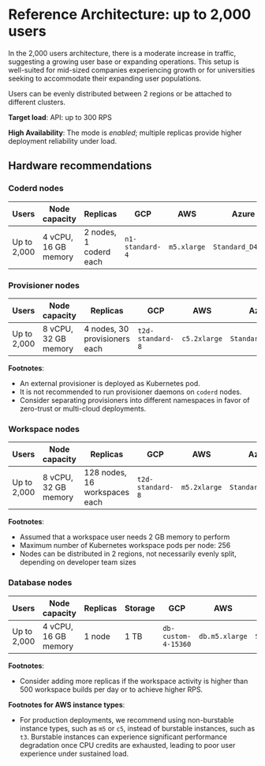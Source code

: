# Reference Architecture: up to 2,000 users

In the 2,000 users architecture, there is a moderate increase in traffic,
suggesting a growing user base or expanding operations. This setup is
well-suited for mid-sized companies experiencing growth or for universities
seeking to accommodate their expanding user populations.

Users can be evenly distributed between 2 regions or be attached to different
clusters.

**Target load**: API: up to 300 RPS

**High Availability**: The mode is _enabled_; multiple replicas provide higher
deployment reliability under load.

## Hardware recommendations

### Coderd nodes

| Users       | Node capacity        | Replicas               | GCP             | AWS         | Azure             |
|-------------|----------------------|------------------------|-----------------|-------------|-------------------|
| Up to 2,000 | 4 vCPU, 16 GB memory | 2 nodes, 1 coderd each | `n1-standard-4` | `m5.xlarge` | `Standard_D4s_v3` |

### Provisioner nodes

| Users       | Node capacity        | Replicas                      | GCP              | AWS          | Azure             |
|-------------|----------------------|-------------------------------|------------------|--------------|-------------------|
| Up to 2,000 | 8 vCPU, 32 GB memory | 4 nodes, 30 provisioners each | `t2d-standard-8` | `c5.2xlarge` | `Standard_D8s_v3` |

**Footnotes**:

- An external provisioner is deployed as Kubernetes pod.
- It is not recommended to run provisioner daemons on `coderd` nodes.
- Consider separating provisioners into different namespaces in favor of
  zero-trust or multi-cloud deployments.

### Workspace nodes

| Users       | Node capacity        | Replicas                      | GCP              | AWS          | Azure             |
|-------------|----------------------|-------------------------------|------------------|--------------|-------------------|
| Up to 2,000 | 8 vCPU, 32 GB memory | 128 nodes, 16 workspaces each | `t2d-standard-8` | `m5.2xlarge` | `Standard_D8s_v3` |

**Footnotes**:

- Assumed that a workspace user needs 2 GB memory to perform
- Maximum number of Kubernetes workspace pods per node: 256
- Nodes can be distributed in 2 regions, not necessarily evenly split, depending
  on developer team sizes

### Database nodes

| Users       | Node capacity        | Replicas | Storage | GCP                 | AWS            | Azure             |
|-------------|----------------------|----------|---------|---------------------|----------------|-------------------|
| Up to 2,000 | 4 vCPU, 16 GB memory | 1 node   | 1 TB    | `db-custom-4-15360` | `db.m5.xlarge` | `Standard_D4s_v3` |

**Footnotes**:

- Consider adding more replicas if the workspace activity is higher than 500
  workspace builds per day or to achieve higher RPS.

**Footnotes for AWS instance types**:

- For production deployments, we recommend using non-burstable instance types,
  such as `m5` or `c5`, instead of burstable instances, such as `t3`.
  Burstable instances can experience significant performance degradation once
  CPU credits are exhausted, leading to poor user experience under sustained load.
